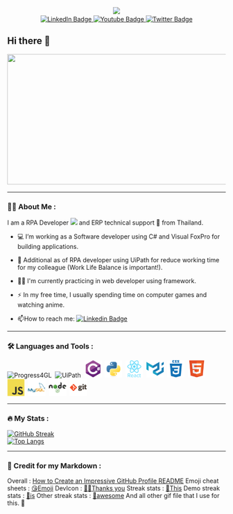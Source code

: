 
<div id="header" align="center">
  <img src="https://i.giphy.com/media/v1.Y2lkPTc5MGI3NjExZWNlZGlkZHI1NGVjeWNkY2lxYXQ5b28ycWNsOWw1Y2tkb2wxbnI5YyZlcD12MV9pbnRlcm5hbF9naWZfYnlfaWQmY3Q9cw/jzuSsejVh8EYRfdOTz/giphy.gif" width="200"/>
</div>

<div id="badges" align="center">
  <a href="https://www.linkedin.com/in/kittipong-kittirungcharoen-1412br/">
    <img src="https://img.shields.io/badge/LinkedIn-blue?style=for-the-badge&logo=linkedin&logoColor=white" 
      alt="LinkedIn Badge"/>
  </a>
  <a href="#">
    <img src="https://img.shields.io/badge/YouTube-red?style=for-the-badge&logo=youtube&logoColor=white" 
      alt="Youtube Badge"/>
  </a>
  <a href="https://x.com/Jingly1412">
    <img src="https://img.shields.io/badge/Twitter-blue?style=for-the-badge&logo=twitter&logoColor=white" 
      alt="Twitter Badge"/>
  </a>
</div>

## Hi there 👋

<div align="center">
  <img   src="https://i.giphy.com/media/v1.Y2lkPTc5MGI3NjExbnR0anZzYXRjc2Z5MWFuNmxwamsyd2JxODJkMWhnZmxuZWFmdXVuaiZlcD12MV9pbnRlcm5hbF9naWZfYnlfaWQmY3Q9Zw/1GEATImIxEXVR79Dhk/giphy.gif" width="600" height="300"/>
</div>

---
### 🧑‍💻 About Me :
I am a RPA Developer <img src="https://i.giphy.com/media/v1.Y2lkPTc5MGI3NjExM3lydnJveXdyYXhtbzNoemozbHhieXVtMmxmMDJnbnNxY2tjMnAxbiZlcD12MV9pbnRlcm5hbF9naWZfYnlfaWQmY3Q9cw/SUcApSWjPwQMARvcM8/giphy.gif" width="30"> 
  and ERP technical support 📘 from Thailand.

- 💻 I’m working as a Software developer using C# and Visual FoxPro for building applications.

- 🤖 Additional as of RPA developer using UiPath for reduce working time for my colleague (Work Life Balance is important!).
  
- 🧑‍🎓 I'm currently practicing in web developer using framework.

- ⚡ In my free time, I usually spending time on computer games and watching anime.

- :mailbox:How to reach me: [![Linkedin Badge](https://img.shields.io/badge/-kakbar-blue?style=flat&logo=Linkedin&logoColor=white)](https://www.linkedin.com/in/kittipong-kittirungcharoen-1412br/)

---
### 🛠️ Languages and Tools :
<div>
  <img src="https://d3ba5g9yhie26y.cloudfront.net/img/progress-logo.png" title="Progress4GL" alt="Progress4GL" width="130" height="40" />&nbsp;
  <img src="https://seekvectorlogo.com/wp-content/uploads/2019/07/uipath-vector-logo.png" title="Uipath" alt="UiPath" width="65" height="40" />&nbsp;
  <img src="https://github.com/devicons/devicon/blob/master/icons/csharp/csharp-original.svg" title="Csharp" alt="Csharp" width="40" height="40"/>&nbsp;
  <img src="https://github.com/devicons/devicon/blob/master/icons/python/python-original.svg" title="Python: alt="Python" width="40" height="40"/>&nbsp;
  <img src="https://github.com/devicons/devicon/blob/master/icons/react/react-original-wordmark.svg" title="React" alt="React" width="40" height="40"/>&nbsp;
  <img src="https://github.com/devicons/devicon/blob/master/icons/materialui/materialui-original.svg" title="Material UI" alt="Material UI" width="40" height="40"/>&nbsp;
  <img src="https://github.com/devicons/devicon/blob/master/icons/css3/css3-plain-wordmark.svg"  title="CSS3" alt="CSS" width="40" height="40"/>&nbsp;
  <img src="https://github.com/devicons/devicon/blob/master/icons/html5/html5-original.svg" title="HTML5" alt="HTML" width="40" height="40"/>&nbsp;
  <img src="https://github.com/devicons/devicon/blob/master/icons/javascript/javascript-original.svg" title="JavaScript" alt="JavaScript" width="40" height="40"/>&nbsp;
  <img src="https://github.com/devicons/devicon/blob/master/icons/mysql/mysql-original-wordmark.svg" title="MySQL"  alt="MySQL" width="40" height="40"/>&nbsp;
  <img src="https://github.com/devicons/devicon/blob/master/icons/nodejs/nodejs-original-wordmark.svg" title="NodeJS" alt="NodeJS" width="40" height="40"/>&nbsp;
  <img src="https://github.com/devicons/devicon/blob/master/icons/git/git-original-wordmark.svg" title="Git" alt="Git" width="40" height="40"/>&nbsp;
</div>

---
### 🔥 My Stats :
[![GitHub Streak](https://github-readme-streak-stats.herokuapp.com?user=rizzario&theme=vision-friendly-dark&border_radius=2.5&exclude_days=Sun%2CSat)](https://git.io/streak-stats)\
[![Top Langs](https://github-readme-stats.vercel.app/api/top-langs/?username=rizzario&layout=compact&theme=vision-friendly-dark)](https://github.com/anuraghazra/github-readme-stats)

---
### 🤝 Credit for my Markdown :
Overall : <a href="https://www.sitepoint.com/github-profile-readme/">How to Create an Impressive GitHub Profile README</a>
Emoji cheat sheets : <a href="https://github.com/ikatyang/emoji-cheat-sheet/tree/master?tab=readme-ov-file#people--body">😘Emoji</a>
DevIcon : <a href="https://github.com/devicons">🧑‍💻Thanks you</a>
Streak stats : <a href="https://github.com/DenverCoder1/github-readme-streak-stats">🍊This</a>
Demo streak stats : <a href="https://github-readme-streak-stats.herokuapp.com/demo/">🍎is</a>
Other streak stats : <a href="https://github.com/anuraghazra/github-readme-stats">🍉awesome</a>
And all other gif file that I use for this. 🤗
<!--
**rizzario/Rizzario** is a ✨ _special_ ✨ repository because its `README.md` (this file) appears on your GitHub profile.

Here are some ideas to get you started:

- 🔭 I’m currently working on ...
- 🌱 I’m currently learning ...
- 👯 I’m looking to collaborate on ...
- 🤔 I’m looking for help with ...
- 💬 Ask me about ...
- 📫 How to reach me: ...
- 😄 Pronouns: ...
- ⚡ Fun fact: ...
-->
